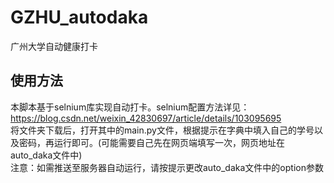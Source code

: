 # GZHU_autodaka
广州大学自动健康打卡
## 使用方法
本脚本基于selnium库实现自动打卡。selnium配置方法详见：https://blog.csdn.net/weixin_42830697/article/details/103095695  <br>
将文件夹下载后，打开其中的main.py文件，根据提示在字典中填入自己的学号以及密码，再运行即可。(可能需要自己先在网页端填写一次，网页地址在auto_daka文件中)  <br>
注意：如需推送至服务器自动运行，请按提示更改auto_daka文件中的option参数
